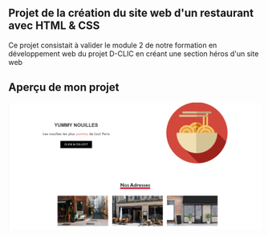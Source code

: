 ## Projet de la création du site web d'un restaurant avec HTML & CSS
Ce projet consistait à valider le module 2 de notre formation en développement web du projet D-CLIC en créant une section héros d'un site web

## Aperçu de mon projet

![capture d'ecran du site web](capture.png)

